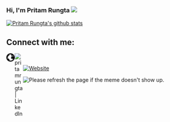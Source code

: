 ### Hi, I'm Pritam Rungta <img src="https://media.giphy.com/media/hvRJCLFzcasrR4ia7z/giphy.gif" width="25px">
[![Pritam Rungta's github stats](https://github-readme-stats.vercel.app/api?username=pritamrungta&count_private=true&include_all_commits=true&theme=radical)][website]

## Connect with me:
[<img align="left" alt="pritamrungta.github.io" width="22px" src="https://raw.githubusercontent.com/iconic/open-iconic/master/svg/globe.svg" />][website]
[<img align="left" alt="pritamrungta | LinkedIn" width="22px" src="https://cdn.jsdelivr.net/npm/simple-icons@v3/icons/linkedin.svg" />][linkedin]
<br />

[![Website](https://visitor-badge.glitch.me/badge?page_id=pritamrungta.pritamrungta)][website]

<img src='https://random-memer.herokuapp.com/' title="Meme" alt="Please refresh the page if the meme doesn't show up.">

[website]: https://pritamrungta.github.io
[linkedin]: https://www.linkedin.com/in/pritamrungta
